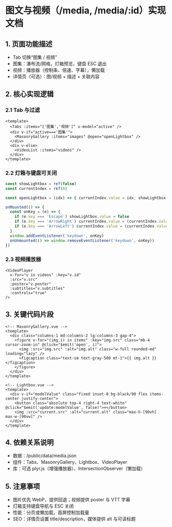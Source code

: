 # 图文与视频（/media, /media/:id）实现文档

## 1. 页面功能描述
- Tab 切换“图集 / 视频”
- 图集：瀑布流/网格，灯箱预览，键盘 ESC 退出
- 视频：播放器（控制条、倍速、字幕），懒加载
- 详情页（可选）：图/视频 + 描述 + 关联内容

## 2. 核心实现逻辑

### 2.1 Tab 与过滤
```vue
<template>
  <Tabs :items="['图集','视频']" v-model="active" />
  <div v-if="active==='图集'">
    <MasonryGallery :items="images" @open="openLightbox" />
  </div>
  <div v-else>
    <VideoList :items="videos" />
  </div>
</template>
```

### 2.2 灯箱与键盘可关闭
```javascript
const showLightbox = ref(false)
const currentIndex = ref(0)

const openLightbox = (idx) => { currentIndex.value = idx; showLightbox.value = true }

onMounted(() => {
  const onKey = (e) => {
    if (e.key === 'Escape') showLightbox.value = false
    if (e.key === 'ArrowRight') currentIndex.value = (currentIndex.value + 1) % images.value.length
    if (e.key === 'ArrowLeft') currentIndex.value = (currentIndex.value - 1 + images.value.length) % images.value.length
  }
  window.addEventListener('keydown', onKey)
  onUnmounted(() => window.removeEventListener('keydown', onKey))
})
```

### 2.3 视频播放器
```vue
<VideoPlayer 
  v-for="v in videos" :key="v.id"
  :src="v.src"
  :poster="v.poster"
  :subtitles="v.subtitles"
  :controls="true"
/>
```

## 3. 关键代码片段

```vue
<!-- MasonryGallery.vue -->
<template>
  <div class="columns-1 md:columns-2 lg:columns-3 gap-4">
    <figure v-for="(img,i) in items" :key="img.src" class="mb-4 cursor-zoom-in" @click="$emit('open', i)">
      <img :src="img.src" :alt="img.alt" class="w-full rounded-md" loading="lazy" />
      <figcaption class="text-sm text-gray-500 mt-1">{{ img.alt }}</figcaption>
    </figure>
  </div>
</template>
```

```vue
<!-- Lightbox.vue -->
<template>
  <div v-if="modelValue" class="fixed inset-0 bg-black/90 flex items-center justify-center">
    <button class="absolute top-4 right-4 text-white" @click="$emit('update:modelValue', false)">×</button>
    <img :src="current.src" :alt="current.alt" class="max-h-[90vh] max-w-[90vw]" />
  </div>
</template>
```

## 4. 依赖关系说明
- 数据：/public/data/media.json
- 组件：Tabs、MasonryGallery、Lightbox、VideoPlayer
- 库：可选 plyr.js（增强播放器）、IntersectionObserver（懒加载）

## 5. 注意事项
- 图片优先 WebP，提供回退；视频提供 poster 与 VTT 字幕
- 灯箱支持键盘导航与 ESC 关闭
- 性能：分页或懒加载，首屏控制加载量
- SEO：详情页设置 title/description，媒体提供 alt 与可读标题